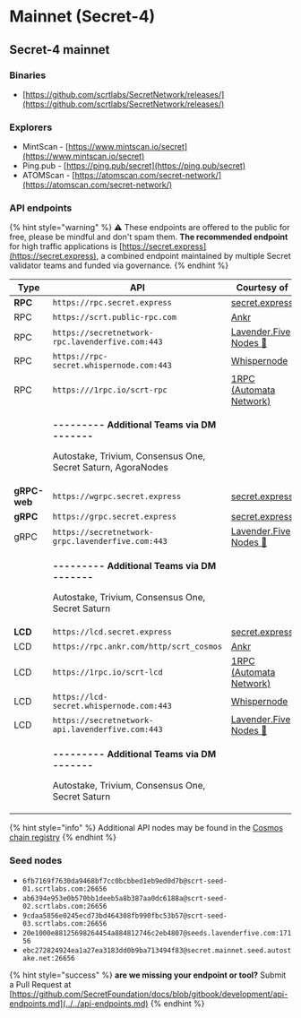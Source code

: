 # Mainnet (Secret-4)

## Secret-4 mainnet

### Binaries

* [https://github.com/scrtlabs/SecretNetwork/releases/](https://github.com/scrtlabs/SecretNetwork/releases/)

### Explorers

* MintScan - [https://www.mintscan.io/secret](https://www.mintscan.io/secret)
* Ping.pub - [https://ping.pub/secret](https://ping.pub/secret)
* ATOMScan - [https://atomscan.com/secret-network/](https://atomscan.com/secret-network/)

### API endpoints

{% hint style="warning" %}
⚠️ These endpoints are offered to the public for free, please be mindful and don't spam them. **The recommended endpoint** for high traffic applications is [https://secret.express](https://secret.express), a combined endpoint maintained by multiple Secret validator teams and funded via governance.
{% endhint %}

| Type         | API                                                                                                                                  | Courtesy of                                               |
| ------------ | ------------------------------------------------------------------------------------------------------------------------------------ | --------------------------------------------------------- |
| **RPC**      | `https://rpc.secret.express`                                                                                                         | [secret.express](https://secret.express)                  |
| RPC          | `https://scrt.public-rpc.com`                                                                                                        | [Ankr](https://scrt.public-rpc.com/)                      |
| RPC          | `https://secretnetwork-rpc.lavenderfive.com:443`                                                                                     | [Lavender.Five Nodes 🐝](https://github.com/LavenderFive) |
| RPC          | `https://rpc-secret.whispernode.com:443`                                                                                             | [Whispernode](https://www.whispernode.com/)               |
| RPC          | `https:///1rpc.io/scrt-rpc`                                                                                                          | [1RPC (Automata Network)](https://www.1rpc.io/)           |
|              | <p><strong>--------- Additional Teams via DM -------</strong></p><p>Autostake, Trivium, Consensus One, Secret Saturn, AgoraNodes</p> |                                                           |
| **gRPC-web** | `https://wgrpc.secret.express`                                                                                                       | [secret.express](https://secret.express)                  |
| **gRPC**     | `https://grpc.secret.express`                                                                                                        | [secret.express](https://secret.express)                  |
| gRPC         | `https://secretnetwork-grpc.lavenderfive.com:443`                                                                                    | [Lavender.Five Nodes 🐝](https://github.com/LavenderFive) |
|              | <p><strong>--------- Additional Teams via DM -------</strong></p><p>Autostake, Trivium, Consensus One, Secret Saturn</p>             |                                                           |
| **LCD**      | `https://lcd.secret.express`                                                                                                         | [secret.express](https://secret.express)                  |
| LCD          | `https://rpc.ankr.com/http/scrt_cosmos`                                                                                              | [Ankr](https://scrt.public-rpc.com/)                      |
| LCD          | `https://1rpc.io/scrt-lcd`                                                                                                           | [1RPC (Automata Network)](https://www.1rpc.io/)           |
| LCD          | `https://lcd-secret.whispernode.com:443`                                                                                             | [Whispernode](https://www.whispernode.com/)               |
| LCD          | `https://secretnetwork-api.lavenderfive.com:443`                                                                                     | [Lavender.Five Nodes 🐝](https://github.com/LavenderFive) |
|              | <p><strong>--------- Additional Teams via DM -------</strong></p><p>Autostake, Trivium, Consensus One, Secret Saturn</p>             |                                                           |

{% hint style="info" %}
Additional API nodes may be found in the [Cosmos chain registry](https://github.com/cosmos/chain-registry/blob/master/secretnetwork/chain.json)
{% endhint %}

### Seed nodes

* `6fb7169f7630da9468bf7cc0bcbbed1eb9ed0d7b@scrt-seed-01.scrtlabs.com:26656`
* `ab6394e953e0b570bb1deeb5a8b387aa0dc6188a@scrt-seed-02.scrtlabs.com:26656`
* `9cdaa5856e0245ecd73bd464308fb990fbc53b57@scrt-seed-03.scrtlabs.com:26656`
* `20e1000e88125698264454a884812746c2eb4807@seeds.lavenderfive.com:17156`
* `ebc272824924ea1a27ea3183dd0b9ba713494f83@secret.mainnet.seed.autostake.net:26656`

{% hint style="success" %}
**are we missing your endpoint or tool?** Submit a Pull Request at [https://github.com/SecretFoundation/docs/blob/gitbook/development/api-endpoints.md](../../api-endpoints.md)
{% endhint %}
